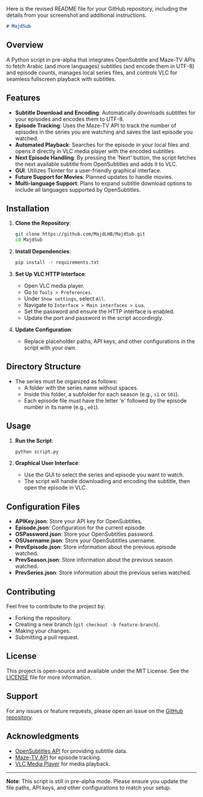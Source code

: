 Here is the revised README file for your GitHub repository, including the details from your screenshot and additional instructions.

```markdown
# MajdSub
```

## Overview

A Python script in pre-alpha that integrates OpenSubtitle and Maze-TV APIs to fetch Arabic (and more languages) subtitles (and encode them in UTF-8) and episode counts, manages local series files, and controls VLC for seamless fullscreen playback with subtitles.

## Features

- **Subtitle Download and Encoding**: Automatically downloads subtitles for your episodes and encodes them to UTF-8.
- **Episode Tracking**: Uses the Maze-TV API to track the number of episodes in the series you are watching and saves the last episode you watched.
- **Automated Playback**: Searches for the episode in your local files and opens it directly in VLC media player with the encoded subtitles.
- **Next Episode Handling**: By pressing the 'Next' button, the script fetches the next available subtitle from OpenSubtitles and adds it to VLC.
- **GUI**: Utilizes Tkinter for a user-friendly graphical interface.
- **Future Support for Movies**: Planned updates to handle movies.
- **Multi-language Support**: Plans to expand subtitle download options to include all languages supported by OpenSubtitles.

## Installation

1. **Clone the Repository**:
   ```bash
   git clone https://github.com/MajdLHB/MajdSub.git
   cd MajdSub
   ```

2. **Install Dependencies**:
   ```bash
   pip install -r requirements.txt
   ```

3. **Set Up VLC HTTP Interface**:
   - Open VLC media player.
   - Go to `Tools > Preferences`.
   - Under `Show settings`, select `All`.
   - Navigate to `Interface > Main interfaces > Lua`.
   - Set the password and ensure the HTTP interface is enabled.
   - Update the port and password in the script accordingly.

4. **Update Configuration**:
   - Replace placeholder paths, API keys, and other configurations in the script with your own.

## Directory Structure

- The series must be organized as follows:
  - A folder with the series name without spaces.
  - Inside this folder, a subfolder for each season (e.g., `s1` or `S01`).
  - Each episode file must have the letter 'e' followed by the episode number in its name (e.g., `e01`).

## Usage

1. **Run the Script**:
   ```bash
   python script.py
   ```

2. **Graphical User Interface**:
   - Use the GUI to select the series and episode you want to watch.
   - The script will handle downloading and encoding the subtitle, then open the episode in VLC.

## Configuration Files

- **APIKey.json**: Store your API key for OpenSubtitles.
- **Episode.json**: Configuration for the current episode.
- **OSPassword.json**: Store your OpenSubtitles password.
- **OSUsername.json**: Store your OpenSubtitles username.
- **PrevEpisode.json**: Store information about the previous episode watched.
- **PrevSeason.json**: Store information about the previous season watched.
- **PrevSeries.json**: Store information about the previous series watched.

## Contributing

Feel free to contribute to the project by:
- Forking the repository.
- Creating a new branch (`git checkout -b feature-branch`).
- Making your changes.
- Submitting a pull request.

## License

This project is open-source and available under the MIT License. See the [LICENSE](LICENSE) file for more information.

## Support

For any issues or feature requests, please open an issue on the [GitHub repository](https://github.com/MajdLHB/MajdSub/issues).

## Acknowledgments

- [OpenSubtitles API](https://www.opensubtitles.com) for providing subtitle data.
- [Maze-TV API](https://www.maze.tv) for episode tracking.
- [VLC Media Player](https://www.videolan.org/vlc/index.html) for media playback.

---

**Note**: This script is still in pre-alpha mode. Please ensure you update the file paths, API keys, and other configurations to match your setup.

